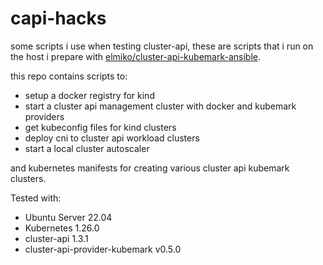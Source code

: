 # capi-hacks

some scripts i use when testing cluster-api, these are scripts that i run on
the host i prepare with
[elmiko/cluster-api-kubemark-ansible](https://github.com/elmiko/cluster-api-kubemark-ansible).

this repo contains scripts to:
* setup a docker registry for kind
* start a cluster api management cluster with docker and kubemark providers
* get kubeconfig files for kind clusters
* deploy cni to cluster api workload clusters
* start a local cluster autoscaler

and kubernetes manifests for creating various cluster api kubemark clusters.

Tested with:
* Ubuntu Server 22.04
* Kubernetes 1.26.0
* cluster-api 1.3.1
* cluster-api-provider-kubemark v0.5.0

